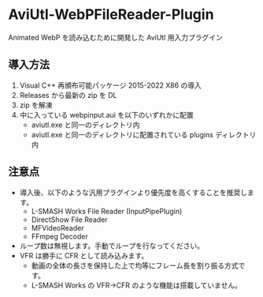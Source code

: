 # AviUtl-WebPFileReader-Plugin
Animated WebP を読み込むために開発した AviUtl 用入力プラグイン

## 導入方法
1. Visual C++ 再頒布可能パッケージ 2015-2022 X86 の導入
2. Releases から最新の zip を DL
3. zip を解凍
4. 中に入っている webpinput.aui を以下のいずれかに配置
    - aviutl.exe と同一のディレクトリ内
    - aviutl.exe と同一のディレクトリに配置されている plugins ディレクトリ内

## 注意点
- 導入後、以下のような汎用プラグインより優先度を高くすることを推奨します。
    * L-SMASH Works File Reader (InputPipePlugin)
    * DirectShow File Reader
    * MFVideoReader
    * FFmpeg Decoder
- ループ数は無視します。手動でループを行なってください。
- VFR は勝手に CFR として読み込みます。
    - 動画の全体の長さを保持した上で均等にフレーム長を割り振る方式です。
    - L-SMASH Works の VFR->CFR のような機能は搭載していません。
